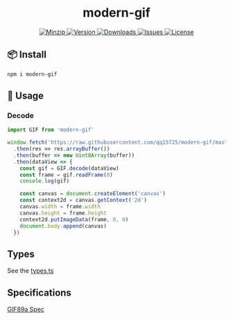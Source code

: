 <h1 align="center">modern-gif</h1>

<p align="center">
  <a href="https://unpkg.com/modern-gif">
    <img src="https://img.shields.io/bundlephobia/minzip/modern-gif" alt="Minzip">
  </a>
  <a href="https://www.npmjs.com/package/modern-gif">
    <img src="https://img.shields.io/npm/v/modern-gif.svg" alt="Version">
  </a>
  <a href="https://www.npmjs.com/package/modern-gif">
    <img src="https://img.shields.io/npm/dw/modern-gif" alt="Downloads">
  </a>
  <a href="https://github.com/qq15725/modern-gif/issues">
    <img src="https://img.shields.io/github/issues/qq15725/modern-gif" alt="Issues">
  </a>
  <a href="https://github.com/qq15725/modern-gif/blob/master/LICENSE">
    <img src="https://img.shields.io/npm/l/modern-gif.svg" alt="License">
  </a>
</p>

## 📦 Install

```sh
npm i modern-gif
```

## 🦄 Usage

### Decode

```ts
import GIF from 'modern-gif'

window.fetch('https://raw.githubusercontent.com/qq15725/modern-gif/master/test/assets/test.gif')
  .then(res => res.arrayBuffer())
  .then(buffer => new Uint8Array(buffer))
  .then(dataView => {
    const gif = GIF.decode(dataView)
    const frame = gif.readFrame(0)
    console.log(gif)

    const canvas = document.createElement('canvas')
    const context2d = canvas.getContext('2d')
    canvas.width = frame.width
    canvas.height = frame.height
    context2d.putImageData(frame, 0, 0)
    document.body.append(canvas)
  })
```

## Types

See the [types.ts](src/types.ts)

## Specifications

[GIF89a Spec](https://www.w3.org/Graphics/GIF/spec-gif89a.txt)
